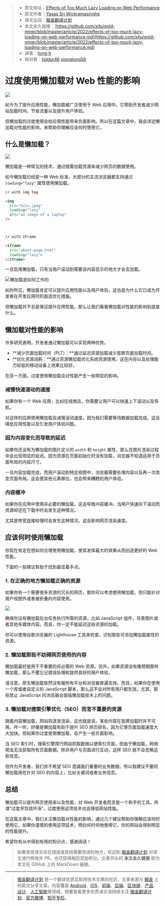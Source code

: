 > * 原文地址：[Effects of Too Much Lazy Loading on Web Performance](https://blog.bitsrc.io/effects-of-too-much-lazy-loading-on-performance-4dbe8df33c37)
> * 原文作者：[Yasas Sri Wickramasinghe](https://medium.com/@yasassri)
> * 译文出自：[掘金翻译计划](https://github.com/xitu/gold-miner)
> * 本文永久链接：[https://github.com/xitu/gold-miner/blob/master/article/2022/effects-of-too-much-lazy-loading-on-web-performance.md](https://github.com/xitu/gold-miner/blob/master/article/2022/effects-of-too-much-lazy-loading-on-web-performance.md)
> * 译者：[tong-h](https://github.com/Tong-H)
> * 校对者：[Isildur46](https://github.com/Isildur46) [xionglong58](https://github.com/xionglong58)

# 过度使用懒加载对 Web 性能的影响

![](https://cdn-images-1.medium.com/max/5856/0*u6JBhsu5xQWO8ZfH.jpg)

如今为了提升应用性能，懒加载被广泛使用于 Web 应用中。它帮助开发者减少网站加载时间，节省流量以及提升用户体验。

但懒加载的过度使用会给应用性能带来负面影响。所以在这篇文章中，我会详述懒加载对性能的影响，来帮助你理解应该何时使用它。

## 什么是懒加载？

![](https://cdn-images-1.medium.com/max/4320/0*CUGBWo-mhr1DT-wY.png)

懒加载是一种常见的技术，通过按需加载资源来减少网页的数据使用。

如今懒加载已经是一种 Web 标准，大部分的主流浏览器都支持通过  `loading="lazy"` 属性使用懒加载。

```html
// with img tag

<img 
  src="bits.jpeg" 
  loading="lazy" 
  alt="an image of a laptop" 
/>



// with IFrame

<iframe 
  src="about-page.html" 
  loading="lazy">
</iframe>
```

一旦启用懒加载，只有当用户滚动到需要该内容显示的地方才会去加载。

![**懒加载是如何工作的**](https://miro.medium.com/proxy/1*hG44JzeROyaiqZteU6Kr8A.gif)

如你所见，懒加载肯定可以提升应用性能以及用户体验，这也是为什么它已成为开发者在开发应用时的首选优化措施。

但懒加载并不总是保证提升应用性能。那么让我们看看懒加载对性能的影响到底是什么。

## 懒加载对性能的影响

许多研究表明，开发者通过懒加载可以实现两种优势。

* **减少页面加载时间（PLT）：**通过延迟资源加载减少首屏页面加载时间。
* **优化资源消耗：**通过资源懒加载优化系统资源使用，这在内存以及处理能力较低的移动设备上效果比较好。

在另一方面，过度使用懒加载会对性能产生一些明显的影响。

### 减慢快速滚动的速度

如果你有一个 Web 应用，比如在线商店，你需要让用户可以快速上下滚动以及导航。

对这样的应用使用懒加载会减慢滚动速度，因为我们需要等待数据加载完成。这会降低应用性能以及引发用户体验问题。

### 因为内容变化而导致的延迟

如果你还没有为懒加载的图片定义的 `width` 和 `height` 属性，那么在图片渲染过程中会出现明显的延迟。因为资源在页面初始化时没有加载，浏览器不知道适用于页面布局的内容尺寸。

一旦内容加载完成，而用户滚动到特定视图中，浏览器需要处理内容以及再一次改变页面布局。这会使其他元素移位，也会带来糟糕的用户体验。

### 内容缓冲

如果你在应用中使用非必要的懒加载，这会导致内容缓冲。当用户快速向下滚动而资源却还在下载中时会发生这种情况。

尤其是带宽连接较慢时会发生这种情况，这会影响网页渲染速度。

## 应该何时使用懒加载

你现在肯定在想如何合理使用懒加载，使其发挥最大的效果从而创造更好的 Web 性能。

下面的一些建议有助于找到最佳着手点。

### 1. 在正确的地方懒加载正确的资源

如果你有一个需要很多资源的冗长的网页，那你可以考虑使用懒加载，但只能针对用户视图外或者被折叠的内容使用。

![](https://cdn-images-1.medium.com/max/2410/0*xq-umzzOZLKPagKn.png)

确保你没有懒加载后台任务执行所需的资源，比如 JavaScript 组件，背景图片或者其他多媒体内容。而且，你一定不能延迟这些资源的加载。

你可以使用谷歌浏览器的 Lighthouse 工具来检查，识别那些可添加懒加载属性的资源。

### 2. 懒加载那些不妨碍网页使用的内容

懒加载最好是用于不重要的非必需的 Web 资源。另外，如果资源没有像预期那样懒加载，那么不要忘记错误处理和提供良好的用户体验。

请注意，原生懒加载依然没有被所有平台和浏览器普遍支持。而且，如果你在使用一个库或者自定义的 JavaScript 脚本，那么这不会对所有用户都生效。尤其，那些禁止 JavaScript 的浏览器会面临懒加载技术上的问题。

### 3. 懒加载对搜索引擎优化（SEO）而言不重要的资源

随着内容懒加载，网站将逐渐渲染，这也就是说，某些内容在首屏加载时并不可用。咋一听，好像是懒加载有助于提升 SEO 网页排名，因为它使页面加载速度大大加快。但如果你过度使用懒加载，会产生一些负面影响。

当 SEO 索引时，搜索引擎爬行网站抓取数据以便索引页面，但由于懒加载，网络爬虫无法获取所有页面数据。除非用户与页面进行互动，这样 SEO 就不会忽略这些信息。

但作为开发者，我们并不希望 SEO 遗漏我们重要的业务数据。所以我建议不要将懒加载用在针对 SEO 的内容上，比如关键词或者业务信息。

## 总结

懒加载可以提升网页使用率以及性能，对 Web 开发者而言是一个称手的工具。所谓“过度烹饪烧坏汤”，过度使用这项技术也会降低网站性能。

在这篇文章中，我们关注懒加载对性能的影响，通过几个建议帮助你理解应该何时使用它。如果你谨慎的使用这项技术，明白何时何地使用它，你的网站会得到明显的性能提升。

希望你有从中得到有用的知识点，感谢阅读！

> 如果发现译文存在错误或其他需要改进的地方，欢迎到 [掘金翻译计划](https://github.com/xitu/gold-miner) 对译文进行修改并 PR，也可获得相应奖励积分。文章开头的 **本文永久链接** 即为本文在 GitHub 上的 MarkDown 链接。

---

> [掘金翻译计划](https://github.com/xitu/gold-miner) 是一个翻译优质互联网技术文章的社区，文章来源为 [掘金](https://juejin.im) 上的英文分享文章。内容覆盖 [Android](https://github.com/xitu/gold-miner#android)、[iOS](https://github.com/xitu/gold-miner#ios)、[前端](https://github.com/xitu/gold-miner#前端)、[后端](https://github.com/xitu/gold-miner#后端)、[区块链](https://github.com/xitu/gold-miner#区块链)、[产品](https://github.com/xitu/gold-miner#产品)、[设计](https://github.com/xitu/gold-miner#设计)、[人工智能](https://github.com/xitu/gold-miner#人工智能)等领域，想要查看更多优质译文请持续关注 [掘金翻译计划](https://github.com/xitu/gold-miner)、[官方微博](http://weibo.com/juejinfanyi)、[知乎专栏](https://zhuanlan.zhihu.com/juejinfanyi)。

